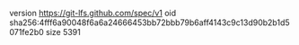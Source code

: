 version https://git-lfs.github.com/spec/v1
oid sha256:4fff6a90048f6a6a24666453bb72bbb79b6aff4143c9c13d90b2b1d5071fe2b0
size 5391
